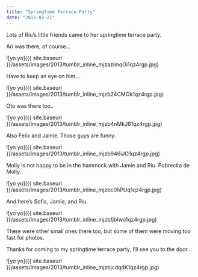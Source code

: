 ```yaml
---
title: "Springtime Terrace Party"
date: "2013-03-21"
---
```


Lots of Riu’s little friends came to her springtime terrace party.

Ari was there, of course…

![yo yo]({{ site.baseurl }}/assets/images/2013/tumblr_inline_mjzazimqOi1qz4rgp.jpg)

Have to keep an eye on him…

![yo yo]({{ site.baseurl }}/assets/images/2013/tumblr_inline_mjzb24CMOk1qz4rgp.jpg)

Oto was there too..

![yo yo]({{ site.baseurl }}/assets/images/2013/tumblr_inline_mjzb4nMkJ81qz4rgp.jpg)

Also Felix and Jamie. Those guys are funny.

![yo yo]({{ site.baseurl }}/assets/images/2013/tumblr_inline_mjzb946iJO1qz4rgp.jpg)

Molly is not happy to be in the hammock with Jamie and Riu. Pobrecita de Molly.

![yo yo]({{ site.baseurl }}/assets/images/2013/tumblr_inline_mjzbc0hPUq1qz4rgp.jpg)

And here’s Sofia, Jamie, and Riu.

![yo yo]({{ site.baseurl }}/assets/images/2013/tumblr_inline_mjzbfjbIwo1qz4rgp.jpg)

There were other small ones there too, but some of them were moving too fast for photos.

Thanks for coming to my springtime terrace party, I’ll see you to the door…

![yo yo]({{ site.baseurl }}/assets/images/2013/tumblr_inline_mjzbjcdqdK1qz4rgp.jpg)
